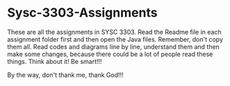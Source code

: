 # Sysc-3303-Assignments

These are all the assignments in SYSC 3303. Read the Readme file in each assignment folder first and then open the Java files. 
Remember, don't copy them all. Read codes and diagrams line by line, understand them and then make some changes, because there could be a lot of people read these things. Think about it! Be smart!!!

By the way, don't thank me, thank God!!!
